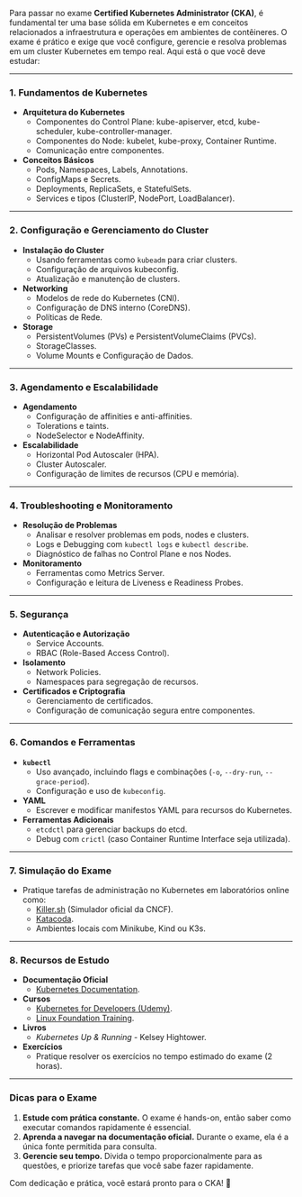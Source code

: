 Para passar no exame **Certified Kubernetes Administrator (CKA)**, é fundamental ter uma base sólida em Kubernetes e em conceitos relacionados a infraestrutura e operações em ambientes de contêineres. O exame é prático e exige que você configure, gerencie e resolva problemas em um cluster Kubernetes em tempo real. Aqui está o que você deve estudar:

---

### **1. Fundamentos de Kubernetes**
- **Arquitetura do Kubernetes**
  - Componentes do Control Plane: kube-apiserver, etcd, kube-scheduler, kube-controller-manager.
  - Componentes do Node: kubelet, kube-proxy, Container Runtime.
  - Comunicação entre componentes.
- **Conceitos Básicos**
  - Pods, Namespaces, Labels, Annotations.
  - ConfigMaps e Secrets.
  - Deployments, ReplicaSets, e StatefulSets.
  - Services e tipos (ClusterIP, NodePort, LoadBalancer).

---

### **2. Configuração e Gerenciamento do Cluster**
- **Instalação do Cluster**
  - Usando ferramentas como `kubeadm` para criar clusters.
  - Configuração de arquivos kubeconfig.
  - Atualização e manutenção de clusters.
- **Networking**
  - Modelos de rede do Kubernetes (CNI).
  - Configuração de DNS interno (CoreDNS).
  - Políticas de Rede.
- **Storage**
  - PersistentVolumes (PVs) e PersistentVolumeClaims (PVCs).
  - StorageClasses.
  - Volume Mounts e Configuração de Dados.

---

### **3. Agendamento e Escalabilidade**
- **Agendamento**
  - Configuração de affinities e anti-affinities.
  - Tolerations e taints.
  - NodeSelector e NodeAffinity.
- **Escalabilidade**
  - Horizontal Pod Autoscaler (HPA).
  - Cluster Autoscaler.
  - Configuração de limites de recursos (CPU e memória).

---

### **4. Troubleshooting e Monitoramento**
- **Resolução de Problemas**
  - Analisar e resolver problemas em pods, nodes e clusters.
  - Logs e Debugging com `kubectl logs` e `kubectl describe`.
  - Diagnóstico de falhas no Control Plane e nos Nodes.
- **Monitoramento**
  - Ferramentas como Metrics Server.
  - Configuração e leitura de Liveness e Readiness Probes.

---

### **5. Segurança**
- **Autenticação e Autorização**
  - Service Accounts.
  - RBAC (Role-Based Access Control).
- **Isolamento**
  - Network Policies.
  - Namespaces para segregação de recursos.
- **Certificados e Criptografia**
  - Gerenciamento de certificados.
  - Configuração de comunicação segura entre componentes.

---

### **6. Comandos e Ferramentas**
- **`kubectl`**
  - Uso avançado, incluindo flags e combinações (`-o`, `--dry-run`, `--grace-period`).
  - Configuração e uso de `kubeconfig`.
- **YAML**
  - Escrever e modificar manifestos YAML para recursos do Kubernetes.
- **Ferramentas Adicionais**
  - `etcdctl` para gerenciar backups do etcd.
  - Debug com `crictl` (caso Container Runtime Interface seja utilizada).

---

### **7. Simulação do Exame**
- Pratique tarefas de administração no Kubernetes em laboratórios online como:
  - [Killer.sh](https://killer.sh/) (Simulador oficial da CNCF).
  - [Katacoda](https://katacoda.com/).
  - Ambientes locais com Minikube, Kind ou K3s.

---

### **8. Recursos de Estudo**
- **Documentação Oficial**
  - [Kubernetes Documentation](https://kubernetes.io/docs/).
- **Cursos**
  - [Kubernetes for Developers (Udemy)](https://www.udemy.com/).
  - [Linux Foundation Training](https://training.linuxfoundation.org/).
- **Livros**
  - *Kubernetes Up & Running* - Kelsey Hightower.
- **Exercícios**
  - Pratique resolver os exercícios no tempo estimado do exame (2 horas).

---

### **Dicas para o Exame**
1. **Estude com prática constante.** 
   O exame é hands-on, então saber como executar comandos rapidamente é essencial.
2. **Aprenda a navegar na documentação oficial.** 
   Durante o exame, ela é a única fonte permitida para consulta.
3. **Gerencie seu tempo.** 
   Divida o tempo proporcionalmente para as questões, e priorize tarefas que você sabe fazer rapidamente.

Com dedicação e prática, você estará pronto para o CKA! 🚀